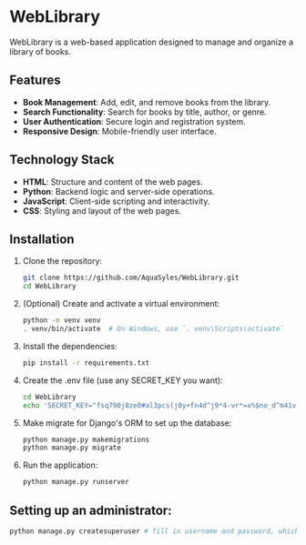 # WebLibrary

WebLibrary is a web-based application designed to manage and organize a library of books.

## Features

- **Book Management**: Add, edit, and remove books from the library.
- **Search Functionality**: Search for books by title, author, or genre.
- **User Authentication**: Secure login and registration system.
- **Responsive Design**: Mobile-friendly user interface.

## Technology Stack

- **HTML**: Structure and content of the web pages.
- **Python**: Backend logic and server-side operations.
- **JavaScript**: Client-side scripting and interactivity.
- **CSS**: Styling and layout of the web pages.

## Installation

1. Clone the repository:
   ```sh
   git clone https://github.com/AquaSyles/WebLibrary.git
   cd WebLibrary
   ```

2. (Optional) Create and activate a virtual environment:
   ```sh
   python -m venv venv
   . venv/bin/activate  # On Windows, use `. venv\Scripts\activate`
   ```

3. Install the dependencies:
   ```sh
   pip install -r requirements.txt
   ```

4. Create the .env file (use any SECRET_KEY you want):
   ```sh
   cd WebLibrary
   echo 'SECRET_KEY="fsq790j8ze0#al3pcs(j0y+fn4d^j9*4-vr*=x%$no_d^m41vi"' > .env # Make sure it's UTF-8, as this might not be the case on Windows, so you can just write the SECRET_KEY manually.
   ```

5. Make migrate for Django's ORM to set up the database:
   ```sh
   python manage.py makemigrations
   python manage.py migrate
   ```

6. Run the application:
   ```sh
   python manage.py runserver
   ```

## Setting up an administrator:
   ```sh
   python manage.py createsuperuser # fill in username and password, which you can now use to login, and it also grants you post permissions.
   ```
